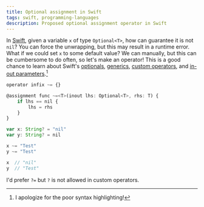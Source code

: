 ```yaml
---
title: Optional assignment in Swift
tags: swift, programming-languages
description: Proposed optional assignment operator in Swift
---
```


In [Swift](https://developer.apple.com/library/prerelease/ios/documentation/Swift/Conceptual/Swift_Programming_Language/), given a variable `x` of type `Optional<T>`, how can guarantee it is not `nil`? You can force the unwrapping, but this may result in a runtime error. What if we could set `x` to some default value? We can manually, but this can be cumbersome to do often, so let's make an operator! This is a good chance to learn about Swift's [optionals](https://developer.apple.com/library/prerelease/ios/documentation/Swift/Conceptual/Swift_Programming_Language/OptionalChaining.html#//apple_ref/doc/uid/TP40014097-CH21-XID_312), [generics](https://developer.apple.com/library/prerelease/ios/documentation/Swift/Conceptual/Swift_Programming_Language/Generics.html#//apple_ref/doc/uid/TP40014097-CH26-XID_234), [custom operators](https://developer.apple.com/library/prerelease/ios/documentation/Swift/Conceptual/Swift_Programming_Language/AdvancedOperators.html#//apple_ref/doc/uid/TP40014097-CH27-XID_48), and [in-out parameters](https://developer.apple.com/library/prerelease/ios/documentation/Swift/Conceptual/Swift_Programming_Language/Functions.html#//apple_ref/doc/uid/TP40014097-CH10-XID_226).[^1]


~~~ JavaScript
operator infix ~= {}

@assignment func ~=<T>(inout lhs: Optional<T>, rhs: T) {
    if lhs == nil {
        lhs = rhs
    }
}

var x: String? = "nil"
var y: String? = nil

x ~= "Test"
y ~= "Test"

x  // "nil"
y  // "Test" 
~~~

I'd prefer `?=` but `?` is not allowed in custom operators.

[^1]: I apologize for the poor syntax highlighting!
